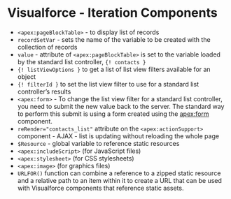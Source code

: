 # Visualforce - Iteration Components
* `<apex:pageBlockTable>` - to display list of records
* `recordSetVar` - sets the name of the variable to be created with the collection of records
* `value` - attribute of `<apex:pageBlockTable>` is set to the variable loaded by the standard list controller, `{! contacts }`
* `{! listViewOptions }` to get a list of list view filters available for an object
* `{! filterId }` to set the list view filter to use for a standard list controller’s results
* `<apex:form>` - To change the list view filter for a standard list controller, you need to submit the new value back to the server. The standard way to perform this submit is using a form created using the <apex:form> component.
* `reRender="contacts_list"` attribute on the `<apex:actionSupport>` component - AJAX - list is updating without reloading the whole page
* `$Resource` - global variable to reference static resources
* `<apex:includeScript>` (for JavaScript files) 
* `<apex:stylesheet>` (for CSS stylesheets) 
* `<apex:image>` (for graphics files)
* `URLFOR()` function can combine a reference to a zipped static resource and a relative path to an item within it to create a URL that can be used with Visualforce components that reference static assets.


